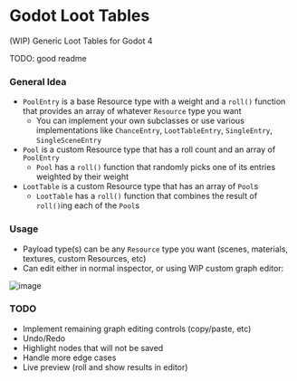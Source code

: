# Godot Loot Tables
(WIP) Generic Loot Tables for Godot 4

TODO: good readme

### General Idea
- `PoolEntry` is a base Resource type with a weight and a `roll()` function that provides an array of whatever `Resource` type you want
  - You can implement your own subclasses or use various implementations like `ChanceEntry`, `LootTableEntry`, `SingleEntry`, `SingleSceneEntry`
- `Pool` is a custom Resource type that has a roll count and an array of `PoolEntry`
  - `Pool` has a `roll()` function that randomly picks one of its entries weighted by their weight
- `LootTable` is a custom Resource type that has an array of `Pool`s
  - `LootTable` has a `roll()` function that combines the result of `roll()`ing each of the `Pool`s

### Usage
- Payload type(s) can be any `Resource` type you want (scenes, materials, textures, custom Resources, etc)
- Can edit either in normal inspector, or using WIP custom graph editor:

![image](https://github.com/PieKing1215/godot-loot-tables/assets/13819558/2d38bd0e-3973-4e4b-aa86-6ab24de13e99)

### TODO
- Implement remaining graph editing controls (copy/paste, etc)
- Undo/Redo
- Highlight nodes that will not be saved
- Handle more edge cases
- Live preview (roll and show results in editor)
